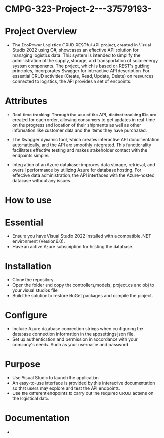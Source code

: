 # CMPG-323-Project-2---37579193-

# Project Overview
- The EcoPower Logistics CRUD RESTful API project, created in Visual Studio 2022 using C#, 
  showcases an effective API solution for managing logistics data. 
  This system is intended to simplify the administration of the supply, storage, and transportation of solar energy system components. 
  The project, which is based on REST's guiding principles, incorporates Swagger for interactive API description. 
  For essential CRUD activities (Create, Read, Update, Delete) on resources connected to logistics, the API provides a set of endpoints.
  
# Attributes
- Real-time tracking: Through the use of the API, distinct tracking IDs are created for each order, 
  allowing consumers to get updates in real-time on the progress and location of their shipments as well as other 
  information like customer data and the items they have purchased.

- The Swagger dynamic tool, which creates interactive API documentation automatically, and the API are smoothly integrated. 
  This functionality facilitates effective testing and makes stakeholder contact with the endpoints simpler.
  
- Integration of an Azure database: improves data storage, retrieval, and overall performance by utilizing Azure for database hosting. 
  For effective data administration, the API interfaces with the Azure-hosted database without any issues.

# How to use

# Essential 
- Ensure you have Visual Studio 2022 installed with a compatible .NET environment (Version6.0).
- Have an active Azure subscription for hosting the database.

# Installation
- Clone the repository.
- Open the folder and copy the controllers,models, project.cs and obj to your visual studios file
- Build the solution to restore NuGet packages and compile the project.

# Configure 
- Include Azure database connection strings when configuring the database connection information in the appsettings.json file.
- Set up authentication and permission in accordance with your company's needs. Such as your username and password

# Purpose
- Use Visual Studio to launch the application 
- An easy-to-use interface is provided by this interactive documentation so that users may explore and test the API endpoints.
- Use the different endpoints to carry out the required CRUD actions on the logistical data.

# Documentation
-



